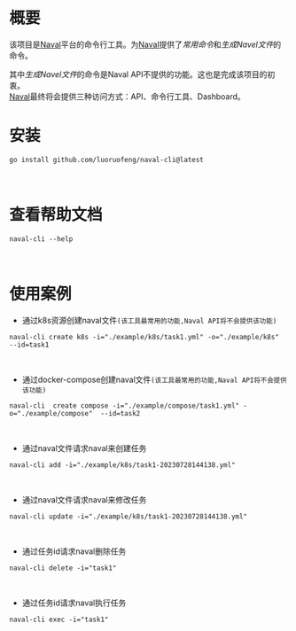 # 概要
该项目是[Naval](https://github.com/luoruofeng/naval)平台的命令行工具。为[Naval](https://github.com/luoruofeng/naval)提供了*常用命令*和*生成Navel文件*的命令。  
  
其中*生成Navel文件*的命令是Naval API不提供的功能。这也是完成该项目的初衷。   
[Naval](https://github.com/luoruofeng/naval)最终将会提供三种访问方式：API、命令行工具、Dashboard。





# 安装
```shell
go install github.com/luoruofeng/naval-cli@latest
```
<br>



# 查看帮助文档
```shell
naval-cli --help
```

<br>

# 使用案例
* 通过k8s资源创建naval文件`(该工具最常用的功能,Naval API将不会提供该功能)`
```shell
naval-cli create k8s -i="./example/k8s/task1.yml" -o="./example/k8s"  --id=task1
```

<br>

* 通过docker-compose创建naval文件`(该工具最常用的功能,Naval API将不会提供该功能)`
```shell
naval-cli  create compose -i="./example/compose/task1.yml" -o="./example/compose"  --id=task2
```

<br>

* 通过naval文件请求naval来创建任务
```shell
naval-cli add -i="./example/k8s/task1-20230728144138.yml"
```

<br>


* 通过naval文件请求naval来修改任务
```shell
naval-cli update -i="./example/k8s/task1-20230728144138.yml"
```

<br>

* 通过任务id请求naval删除任务
```shell
naval-cli delete -i="task1"  
```

<br>

* 通过任务id请求naval执行任务
```shell
naval-cli exec -i="task1"  
```
<br>